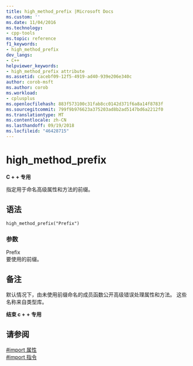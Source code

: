 ```yaml
---
title: high_method_prefix |Microsoft Docs
ms.custom: ''
ms.date: 11/04/2016
ms.technology:
- cpp-tools
ms.topic: reference
f1_keywords:
- high_method_prefix
dev_langs:
- C++
helpviewer_keywords:
- high_method_prefix attribute
ms.assetid: cacebf09-12f5-4919-ad40-939e206e340c
author: corob-msft
ms.author: corob
ms.workload:
- cplusplus
ms.openlocfilehash: 883f573100c31fab8cc0142d371f6a8a14f8783f
ms.sourcegitcommit: 799f9b976623a375203ad8b2ad5147bd6a2212f0
ms.translationtype: MT
ms.contentlocale: zh-CN
ms.lasthandoff: 09/19/2018
ms.locfileid: "46428715"
---
```

# <a name="highmethodprefix"></a>high_method_prefix
**C + + 专用**  
  
指定用于命名高级属性和方法的前缀。  
  
## <a name="syntax"></a>语法  
  
```  
high_method_prefix("Prefix")  
```  
  
### <a name="parameters"></a>参数  
Prefix  
要使用的前缀。  
  
## <a name="remarks"></a>备注  
 
默认情况下，由未使用前缀命名的成员函数公开高级错误处理属性和方法。 这些名称来自类型库。  
  
**结束 c + + 专用**  
  
## <a name="see-also"></a>请参阅  
 
[#import 属性](../preprocessor/hash-import-attributes-cpp.md)<br/>
[#import 指令](../preprocessor/hash-import-directive-cpp.md)